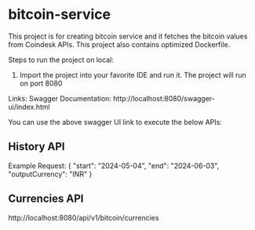 # bitcoin-service

This project is for creating bitcoin service and it fetches the bitcoin values from Coindesk APIs.
This project also contains optimized Dockerfile.

Steps to run the project on local:
1. Import the project into your favorite IDE and run it. The project will run on port 8080

Links:
Swagger Documentation: http://localhost:8080/swagger-ui/index.html

You can use the above swagger UI link to execute the below APIs:

History API
-----------
Example Request:
{
    "start": "2024-05-04",
    "end": "2024-06-03",
    "outputCurrency": "INR"
}

Currencies API
--------------
http://localhost:8080/api/v1/bitcoin/currencies
